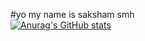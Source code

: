 #yo my name is saksham smh
<br>
[![Anurag's GitHub stats](https://github-readme-stats.vercel.app/api?username=saksham4106)](https://github.com/anuraghazra/github-readme-stats)

<!--
**saksham4106/saksham4106** is a ✨ _special_ ✨ repository because its `README.md` (this file) appears on your GitHub profile.

Here are some ideas to get you started:

- 🔭 I’m currently working on ...
- 🌱 I’m currently learning ...
- 👯 I’m looking to collaborate on ...
- 🤔 I’m looking for help with ...
- 💬 Ask me about ...
- 📫 How to reach me: ...
- 😄 Pronouns: ...
- ⚡ Fun fact: ...
-->
